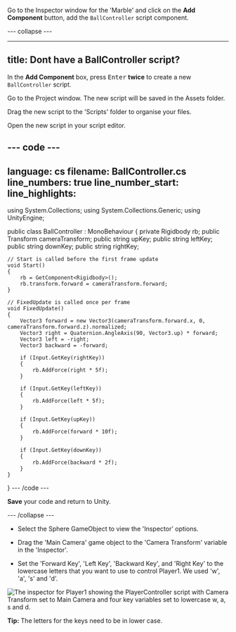 Go to the Inspector window for the 'Marble' and click on the **Add Component** button, add the `BallController` script component. 

--- collapse ---

---
title: Dont have a BallController script?
---

In the **Add Component** box, press <kbd>Enter</kbd> **twice** to create a new `BallController` script.

Go to the Project window. The new script will be saved in the Assets folder.

Drag the new script to the 'Scripts' folder to organise your files.

Open the new script in your script editor. 

--- code ---
---
language: cs
filename: BallController.cs
line_numbers: true
line_number_start: 
line_highlights: 
---
using System.Collections;
using System.Collections.Generic;
using UnityEngine;

public class BallController : MonoBehaviour
{
    private Rigidbody rb;
    public Transform cameraTransform;
    public string upKey;
    public string leftKey;
    public string downKey;
    public string rightKey;

    // Start is called before the first frame update
    void Start()
    {
        rb = GetComponent<Rigidbody>();
        rb.transform.forward = cameraTransform.forward;
    }

    // FixedUpdate is called once per frame
    void FixedUpdate()
    {
        Vector3 forward = new Vector3(cameraTransform.forward.x, 0, cameraTransform.forward.z).normalized;
        Vector3 right = Quaternion.AngleAxis(90, Vector3.up) * forward;
        Vector3 left = -right;
        Vector3 backward = -forward;

        if (Input.GetKey(rightKey))
        {
            rb.AddForce(right * 5f);
        }

        if (Input.GetKey(leftKey))
        {
            rb.AddForce(left * 5f);
        }

        if (Input.GetKey(upKey))
        {
            rb.AddForce(forward * 10f);
        }

        if (Input.GetKey(downKey))
        {
            rb.AddForce(backward * 2f);
        }
    }
}
--- /code ---

**Save** your code and return to Unity.

--- /collapse ---

+ Select the Sphere GameObject to view the 'Inspector' options.

+ Drag the 'Main Camera' game object to the 'Camera Transform' variable in the 'Inspector'. 

+ Set the 'Forward Key', 'Left Key', 'Backward Key', and 'Right Key' to the lowercase letters that you want to use to control Player1. We used 'w', 'a', 's' and 'd'.

![The inspector for Player1 showing the PlayerController script with Camera Transform set to Main Camera and four key variables set to lowercase w, a, s and d.](images/player1-settings.png)

**Tip:** The letters for the keys need to be in lower case. 
